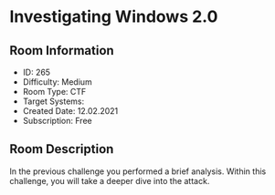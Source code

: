﻿# Investigating Windows 2.0

## Room Information
- ID: 265
- Difficulty: Medium
- Room Type: CTF
- Target Systems: 
- Created Date: 12.02.2021
- Subscription: Free

## Room Description
In the previous challenge you performed a brief analysis. Within this challenge, you will take a deeper dive into the attack.
